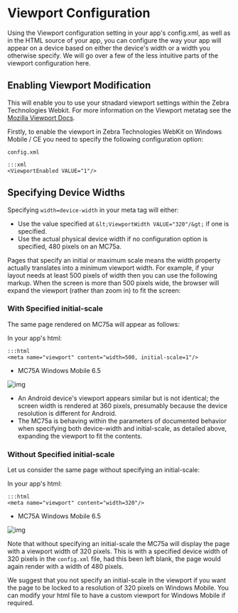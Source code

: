 # Viewport Configuration
Using the Viewport configuration setting in your app's config.xml, as well as in the HTML source of your app, you can configure the way your app will appear on a device based on either the device's width or a width you otherwise specify. We will go over a few of the less intuitive parts of the viewport configuration here.

## Enabling Viewport Modification
This will enable you to use your stnadard viewport settings within the Zebra Technologies Webkit. For more information on the Viewport metatag see the [Mozilla Viewport Docs](https://developer.mozilla.org/en-US/docs/Mozilla/Mobile/Viewport_meta_tag).

Firstly, to enable the viewport in Zebra Technologies WebKit on Windows Mobile / CE you need to specify the following configuration option:

`config.xml`
	 
    :::xml
    <ViewportEnabled VALUE="1"/>

## Specifying Device Widths
Specifying `width=device-width` in your meta tag will either:

* Use the value specified at `&lt;ViewportWidth VALUE="320"/&gt;` if one is specified.
* Use the actual physical device width if no configuration option is specified, 480 pixels on an MC75a.

Pages that specify an initial or maximum scale means the width property actually translates into a minimum viewport width. For example, if your layout needs at least 500 pixels of width then you can use the following markup.  When the screen is more than 500 pixels wide, the browser will expand the viewport (rather than zoom in) to fit the screen:

### With Specified initial-scale

The same page rendered on MC75a will appear as follows:

In your app's html:

    :::html
    <meta name="viewport" content="width=500, initial-scale=1"/>

* MC75A Windows Mobile 6.5

![img](images/viewport_config/winmo_viewport_demo.png)

* An Android device's viewport appears similar but is not identical; the screen width is rendered at 360 pixels, presumably because the device resolution is different for Android.
* The MC75a is behaving within the parameters of documented behavior when specifying both device-width and initial-scale, as detailed above, expanding the viewport to fit the contents.

### Without Specified initial-scale

Let us consider the same page without specifying an initial-scale:

In your app's html:

    :::html
    <meta name="viewport" content="width=320"/>

* MC75A Windows Mobile 6.5

![img](images/viewport_config/winmo_no_initial_scale.png)

Note that without specifying an initial-scale the MC75a will display the page with a viewport width of 320 pixels. This is with a specified device width of 320 pixels in the `config.xml` file, had this been left blank, the page would again render with a width of 480 pixels.

We suggest that you not specify an initial-scale in the viewport if you want the page to be locked to a resolution of 320 pixels on Windows Mobile. You can modify your html file to have a custom viewport for Windows Mobile if required.